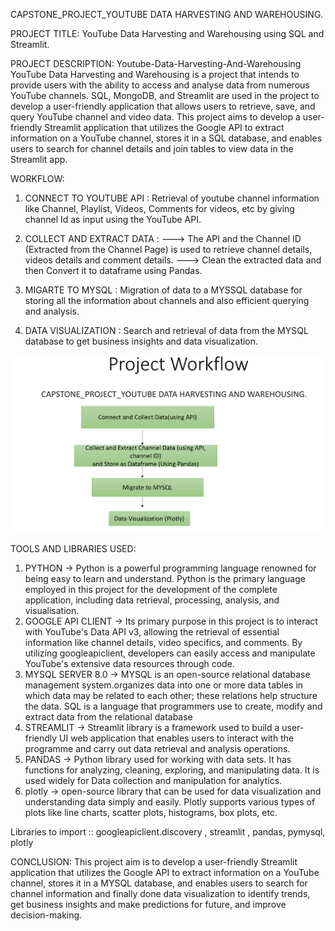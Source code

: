 CAPSTONE_PROJECT_YOUTUBE DATA HARVESTING AND WAREHOUSING.

PROJECT TITLE:
           YouTube Data Harvesting and Warehousing using SQL and Streamlit.
           
PROJECT DESCRIPTION:
          Youtube-Data-Harvesting-And-Warehousing YouTube Data Harvesting and Warehousing is a project that intends to provide users with the ability to access and analyse data from numerous YouTube channels. SQL, MongoDB, and Streamlit are used in the project to develop a user-friendly application that allows users to retrieve, save, and query YouTube channel and video data.
          This project aims to develop a user-friendly Streamlit application that utilizes the Google API to extract information on a YouTube channel, stores it in a SQL database, and enables users to search for channel details and join tables to view data in the Streamlit app.

WORKFLOW:

1. CONNECT TO YOUTUBE API : Retrieval of youtube channel information like Channel, Playlist, Videos, Comments for videos, etc by giving channel Id as input using the YouTube API.

2. COLLECT AND EXTRACT DATA : 
    ---> The API and the Channel ID (Extracted from the Channel Page) is used to retrieve channel details, 
    videos details and comment details.
    ---> Clean the extracted data and then Convert it to dataframe using Pandas.

3. MIGARTE TO MYSQL : Migration of data to a MYSSQL database for storing all the information about channels and also efficient querying and analysis.

4. DATA VISUALIZATION : Search and retrieval of data from the MYSQL database to get business insights and data visualization.

![image](images/flow.png)

TOOLS AND LIBRARIES USED:
 1. PYTHON -> Python is a powerful programming language renowned for being easy to learn and understand. Python is the primary language employed in this project for the development of the complete application, including data retrieval, processing, analysis, and visualisation.
 2. GOOGLE API CLIENT -> Its primary purpose in this project is to interact with YouTube's Data API v3, allowing the retrieval of essential information like channel details, video specifics, and comments. By utilizing googleapiclient, developers can easily access and manipulate YouTube's extensive data resources through code.
 3. MYSQL SERVER 8.0 -> MYSQL is an open-source relational database management system.organizes data into one or more data tables in which data may be related to each other; these relations help structure the data. SQL is a language that programmers use to create, modify and extract data from the relational database
 4. STREAMLIT -> Streamlit library is a framework used to build a user-friendly UI web application that enables users to interact with the programme and carry out data retrieval and analysis operations.
 5. PANDAS -> Python library used for working with data sets. It has functions for analyzing, cleaning, exploring, and manipulating data. It is used widely for Data collection and manipulation for analytics.
 6. plotly -> open-source library that can be used for data visualization and understanding data simply and easily. Plotly supports various types of plots like line charts, scatter plots, histograms, box plots, etc.

Libraries to import :: googleapiclient.discovery , streamlit , pandas, pymysql, plotly

CONCLUSION:
        This project aim is to develop a user-friendly Streamlit application that utilizes the Google API to extract information on a YouTube channel, stores it in a MYSQL database, and enables users to search for channel information and finally done data visualization to identify trends, get business insights and make predictions for future, and improve decision-making.
